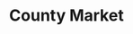 ---
title: "County Market"
url: /champaign/county-market-east-stoughton-street/
shop: supermarket
---